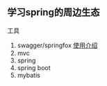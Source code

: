 ## 学习spring的周边生态

工具
1. swagger/springfox [使用介绍](https://medium.com/learning-from-jhipster/7-%E4%BD%BF%E7%94%A8-springfox-%E5%B0%8E%E5%85%A5swagger-3-0-0-e1067cb1c565)
2. mvc
3. spring
4. spring boot
5. mybatis

